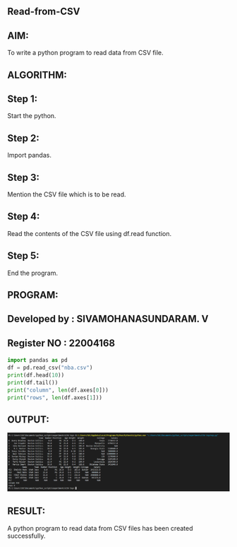 ## Read-from-CSV

## AIM:
To write a python program to read data from CSV file.

## ALGORITHM:

## Step 1:
Start the python.

## Step 2:
Import pandas.

## Step 3:
Mention the CSV file which is to be read.

## Step 4:
Read the contents of the CSV file using df.read function.

## Step 5:
End the program.

## PROGRAM:

## Developed by : SIVAMOHANASUNDARAM. V
## Register NO : 22004168
~~~py
import pandas as pd
df = pd.read_csv("nba.csv")
print(df.head(10))
print(df.tail())
print("column", len(df.axes[0]))
print("rows", len(df.axes[1]))
~~~

## OUTPUT:

![o](/read%20output.png)

## RESULT:

A python program to read data from CSV files has been created successfully.

